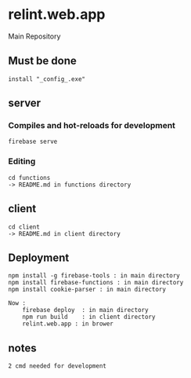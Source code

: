 # relint.web.app
Main Repository

## Must be done
```
install "_config_.exe"
```

## server
### Compiles and hot-reloads for development
`
firebase serve
`
### Editing
```
cd functions
-> README.md in functions directory
```

## client
```
cd client
-> README.md in client directory
```

## Deployment
```
npm install -g firebase-tools : in main directory 
npm install firebase-functions : in main directory
npm install cookie-parser : in main directory 

Now :
    firebase deploy  : in main directory
    npm run build    : in client directory
    relint.web.app : in brower
```
## notes
```
2 cmd needed for development
```
